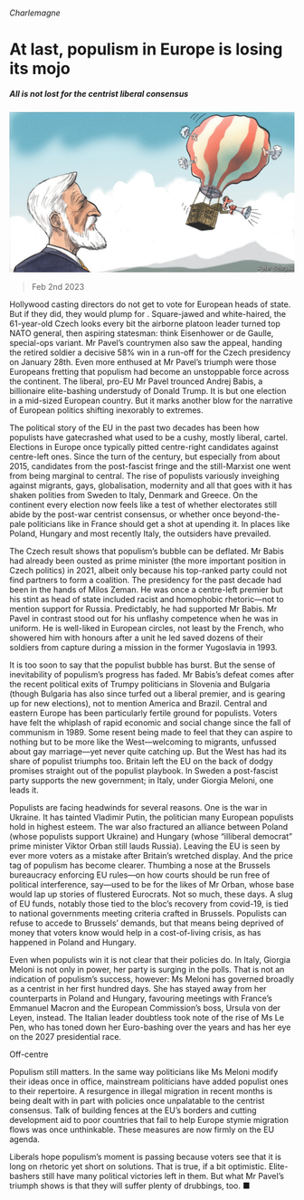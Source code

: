 ###### Charlemagne

# At last, populism in Europe is losing its mojo 

##### All is not lost for the centrist liberal consensus 

![image](images/20230204_EUD001.jpg) 

> Feb 2nd 2023 

Hollywood casting directors do not get to vote for European heads of state. But if they did, they would plump for . Square-jawed and white-haired, the 61-year-old Czech looks every bit the airborne platoon leader turned top NATO general, then aspiring statesman: think Eisenhower or de Gaulle, special-ops variant. Mr Pavel’s countrymen also saw the appeal, handing the retired soldier a decisive 58% win in a run-off for the Czech presidency on January 28th. Even more enthused at Mr Pavel’s triumph were those Europeans fretting that populism had become an unstoppable force across the continent. The liberal, pro-EU Mr Pavel trounced Andrej Babis, a billionaire elite-bashing understudy of Donald Trump. It is but one election in a mid-sized European country. But it marks another blow for the narrative of European politics shifting inexorably to extremes. 

The political story of the EU in the past two decades has been how populists have gatecrashed what used to be a cushy, mostly liberal, cartel. Elections in Europe once typically pitted centre-right candidates against centre-left ones. Since the turn of the century, but especially from about 2015, candidates from the post-fascist fringe and the still-Marxist one went from being marginal to central. The rise of populists variously inveighing against migrants, gays, globalisation, modernity and all that goes with it has shaken polities from Sweden to Italy, Denmark and Greece. On the continent every election now feels like a test of whether electorates still abide by the post-war centrist consensus, or whether once beyond-the-pale politicians like  in France should get a shot at upending it. In places like Poland, Hungary and most recently Italy, the outsiders have prevailed.

The Czech result shows that populism’s bubble can be deflated. Mr Babis had already been ousted as prime minister (the more important position in Czech politics) in 2021, albeit only because his top-ranked party could not find partners to form a coalition. The presidency for the past decade had been in the hands of Milos Zeman. He was once a centre-left premier but his stint as head of state included racist and homophobic rhetoric—not to mention support for Russia. Predictably, he had supported Mr Babis. Mr Pavel in contrast stood out for his unflashy competence when he was in uniform. He is well-liked in European circles, not least by the French, who showered him with honours after a unit he led saved dozens of their soldiers from capture during a mission in the former Yugoslavia in 1993. 

It is too soon to say that the populist bubble has burst. But the sense of inevitability of populism’s progress has faded. Mr Babis’s defeat comes after the recent political exits of Trumpy politicians in Slovenia and Bulgaria (though Bulgaria has also since turfed out a liberal premier, and is gearing up for new elections), not to mention America and Brazil. Central and eastern Europe has been particularly fertile ground for populists. Voters have felt the whiplash of rapid economic and social change since the fall of communism in 1989. Some resent being made to feel that they can aspire to nothing but to be more like the West—welcoming to migrants, unfussed about gay marriage—yet never quite catching up. But the West has had its share of populist triumphs too. Britain left the EU on the back of dodgy promises straight out of the populist playbook. In Sweden a post-fascist party supports the new government; in Italy, under Giorgia Meloni, one leads it.

Populists are facing headwinds for several reasons. One is the war in Ukraine. It has tainted Vladimir Putin, the politician many European populists hold in highest esteem. The war also fractured an alliance between Poland (whose populists support Ukraine) and Hungary (whose “illiberal democrat” prime minister Viktor Orban still lauds Russia). Leaving the EU is seen by ever more voters as a mistake after Britain’s wretched display. And the price tag of populism has become clearer. Thumbing a nose at the Brussels bureaucracy enforcing EU rules—on how courts should be run free of political interference, say—used to be for the likes of Mr Orban, whose base would lap up stories of flustered Eurocrats. Not so much, these days. A slug of EU funds, notably those tied to the bloc’s recovery from covid-19, is tied to national governments meeting criteria crafted in Brussels. Populists can refuse to accede to Brussels’ demands, but that means being deprived of money that voters know would help in a cost-of-living crisis, as has happened in Poland and Hungary. 

Even when populists win it is not clear that their policies do. In Italy, Giorgia Meloni is not only in power, her party is surging in the polls. That is not an indication of populism’s success, however: Ms Meloni has governed broadly as a centrist in her first hundred days. She has stayed away from her counterparts in Poland and Hungary, favouring meetings with France’s Emmanuel Macron and the European Commission’s boss, Ursula von der Leyen, instead. The Italian leader doubtless took note of the rise of Ms Le Pen, who has toned down her Euro-bashing over the years and has her eye on the 2027 presidential race. 

Off-centre

Populism still matters. In the same way politicians like Ms Meloni modify their ideas once in office, mainstream politicians have added populist ones to their repertoire. A resurgence in illegal migration in recent months is being dealt with in part with policies once unpalatable to the centrist consensus. Talk of building fences at the EU’s borders and cutting development aid to poor countries that fail to help Europe stymie migration flows was once unthinkable. These measures are now firmly on the EU agenda. 

Liberals hope populism’s moment is passing because voters see that it is long on rhetoric yet short on solutions. That is true, if a bit optimistic. Elite-bashers still have many political victories left in them. But what Mr Pavel’s triumph shows is that they will suffer plenty of drubbings, too. ■





